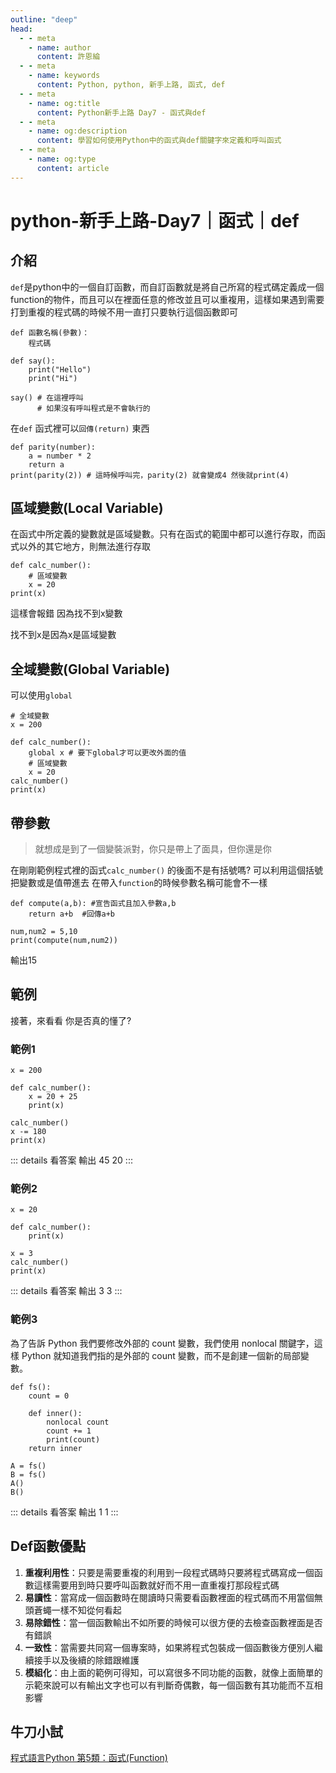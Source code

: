 ```yaml
---
outline: "deep"
head:
  - - meta
    - name: author
      content: 許恩綸
  - - meta
    - name: keywords
      content: Python, python, 新手上路, 函式, def
  - - meta
    - name: og:title
      content: Python新手上路 Day7 - 函式與def
  - - meta
    - name: og:description
      content: 學習如何使用Python中的函式與def關鍵字來定義和呼叫函式
  - - meta
    - name: og:type
      content: article
---
```


# python-新手上路-Day7｜函式｜def

## 介紹

`def`是python中的一個自訂函數，而自訂函數就是將自己所寫的程式碼定義成一個function的物件，而且可以在裡面任意的修改並且可以重複用，這樣如果遇到需要打到重複的程式碼的時候不用一直打只要執行這個函數即可

```python=
def 函數名稱(參數)：
    程式碼
```

```python=
def say():
    print("Hello")
    print("Hi")
    
say() # 在這裡呼叫
      # 如果沒有呼叫程式是不會執行的
```

在`def` 函式裡可以`回傳(return)` 東西

```python=
def parity(number):
    a = number * 2
    return a
print(parity(2)) # 這時候呼叫完，parity(2) 就會變成4 然後就print(4)
```

## 區域變數(Local Variable)
在函式中所定義的變數就是區域變數。只有在函式的範圍中都可以進行存取，而函式以外的其它地方，則無法進行存取
```python=
def calc_number():
    # 區域變數
    x = 20
print(x)
```

這樣會報錯 因為找不到x變數

找不到x是因為x是區域變數

## 全域變數(Global Variable)
可以使用`global`
```python=
# 全域變數
x = 200

def calc_number():
    global x # 要下global才可以更改外面的值
    # 區域變數
    x = 20
calc_number()
print(x)
```

## 帶參數
> 就想成是到了一個變裝派對，你只是帶上了面具，但你還是你

在剛剛範例程式裡的函式`calc_number()` 的後面不是有括號嗎?
可以利用這個括號把變數或是值帶進去
在帶入`function`的時候參數名稱可能會不一樣

```python=
def compute(a,b): #宣告函式且加入參數a,b
    return a+b  #回傳a+b

num,num2 = 5,10
print(compute(num,num2))
```
輸出15

## 範例

接著，來看看 你是否真的懂了?

### 範例1
```python=
x = 200

def calc_number():
    x = 20 + 25
    print(x)
    
calc_number()
x -= 180
print(x)
```
::: details 看答案
輸出
45
20
:::


### 範例2
```python=
x = 20

def calc_number():
    print(x)
    
x = 3
calc_number()
print(x)
```
::: details 看答案
輸出
3
3
:::


### 範例3
為了告訴 Python 我們要修改外部的 count 變數，我們使用 nonlocal 關鍵字，這樣 Python 就知道我們指的是外部的 count 變數，而不是創建一個新的局部變數。
```python=
def fs():
    count = 0

    def inner():
        nonlocal count
        count += 1
        print(count)
    return inner

A = fs()
B = fs()
A()
B()
```
::: details 看答案
輸出
1
1
:::

## Def函數優點

1. **重複利用性**：只要是需要重複的利用到一段程式碼時只要將程式碼寫成一個函數這樣需要用到時只要呼叫函數就好而不用一直重複打那段程式碼
2. **易讀性**：當寫成一個函數時在閱讀時只需要看函數裡面的程式碼而不用當個無頭蒼蠅一樣不知從何看起
3. **易除錯性**：當一個函數輸出不如所要的時候可以很方便的去檢查函數裡面是否有錯誤
4. **一致性**：當需要共同寫一個專案時，如果將程式包裝成一個函數後方便別人繼續接手以及後續的除錯跟維護
5. **模組化**：由上面的範例可得知，可以寫很多不同功能的函數，就像上面簡單的示範來說可以有輸出文字也可以有判斷奇偶數，每一個函數有其功能而不互相影響


## 牛刀小試
[程式語言Python 第5類：函式(Function)](https://jbprogramnotes.com/2020/05/tqc-%e7%a8%8b%e5%bc%8f%e8%aa%9e%e8%a8%80python-%e7%ac%ac5%e9%a1%9e%ef%bc%9a%e5%87%bd%e5%bc%8ffunction/)